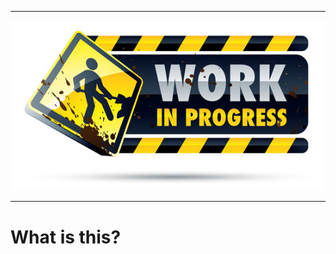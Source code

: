 -------------------------------------------------
![This project is a work in progress](img/under-construction.jpg)

-------------------------------------------------

# What is this?
